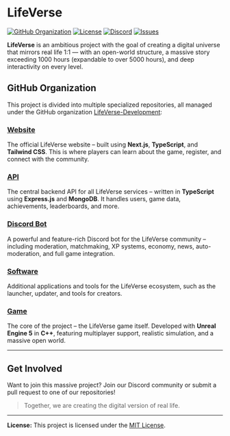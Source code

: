 # LifeVerse

[![GitHub Organization](https://img.shields.io/badge/GitHub-LifeVerse--Development-blue?logo=github)](https://github.com/LifeVerse-Development)
[![License](https://img.shields.io/github/license/LifeVerse-Development/Game)](https://github.com/LifeVerse-Development/Game/blob/main/LICENSE)
[![Discord](https://img.shields.io/discord/123456789012345678?label=Join%20Discord&logo=discord)](https://dc.lifeversegame.eu)
[![Issues](https://img.shields.io/github/issues/LifeVerse-Development/Game)](https://github.com/LifeVerse-Development/Game/issues)

**LifeVerse** is an ambitious project with the goal of creating a digital universe that mirrors real life 1:1 — with an open-world structure, a massive story exceeding 1000 hours (expandable to over 5000 hours), and deep interactivity on every level.

## GitHub Organization

This project is divided into multiple specialized repositories, all managed under the GitHub organization [LifeVerse-Development](https://github.com/LifeVerse-Development):

### [Website](https://github.com/LifeVerse-Development/Website)
The official LifeVerse website – built using **Next.js**, **TypeScript**, and **Tailwind CSS**. This is where players can learn about the game, register, and connect with the community.

### [API](https://github.com/LifeVerse-Development/API)
The central backend API for all LifeVerse services – written in **TypeScript** using **Express.js** and **MongoDB**. It handles users, game data, achievements, leaderboards, and more.

### [Discord Bot](https://github.com/LifeVerse-Development/Discord-Bot)
A powerful and feature-rich Discord bot for the LifeVerse community – including moderation, matchmaking, XP systems, economy, news, auto-moderation, and full game integration.

### [Software](https://github.com/LifeVerse-Development/Software)
Additional applications and tools for the LifeVerse ecosystem, such as the launcher, updater, and tools for creators.

### [Game](https://github.com/LifeVerse-Development/Game)
The core of the project – the LifeVerse game itself. Developed with **Unreal Engine 5** in **C++**, featuring multiplayer support, realistic simulation, and a massive open world.

---

## Get Involved

Want to join this massive project? Join our Discord community or submit a pull request to one of our repositories!

> Together, we are creating the digital version of real life.

---

**License:** This project is licensed under the [MIT License](https://github.com/LifeVerse-Development/Game/blob/main/LICENSE).